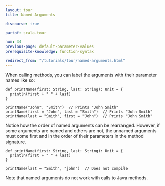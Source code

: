 ```yaml
---
layout: tour
title: Named Arguments

discourse: true

partof: scala-tour

num: 34
previous-page: default-parameter-values
prerequisite-knowledge: function-syntax

redirect_from: "/tutorials/tour/named-arguments.html"
---
```


When calling methods, you can label the arguments with their parameter names like so:

```tut
def printName(first: String, last: String): Unit = {
  println(first + " " + last)
}

printName("John", "Smith")  // Prints "John Smith"
printName(first = "John", last = "Smith")  // Prints "John Smith"
printName(last = "Smith", first = "John")  // Prints "John Smith"
```
Notice how the order of named arguments can be rearranged. However, if some arguments are named and others are not, the unnamed arguments must come first and in the order of their parameters in the method signature.

```
def printName(first: String, last: String): Unit = {
  println(first + " " + last)
}

printName(last = "Smith", "john")  // Does not compile
```

Note that named arguments do not work with calls to Java methods.
